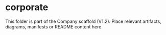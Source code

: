 # corporate
This folder is part of the Company scaffold (V1.2).
Place relevant artifacts, diagrams, manifests or README content here.

